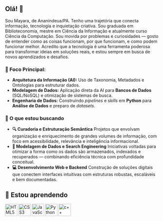 ## Olá! 👋

Sou Mayara, de Ananindeua/PA. Tenho uma trajetória que conecta informação, tecnologia e inquietação criativa. Sou graduada em Biblioteconomia, mestre em Ciência da Informação e atualmente curso Ciência da Computação. Sou movida por problemas e curiosidades — gosto de entender como as coisas funcionam, por que funcionam, e como podem funcionar melhor. Acredito que a tecnologia é uma ferramenta poderosa para transformar ideias em soluções reais, e estou sempre em busca de novos aprendizados e desafios.

### 🔭 Foco Principal: 

- **Arquitetura da Informação (AI):** Uso de Taxonomia, Metadados e Ontologias para estruturar dados.
- **Modelagem de Dados:** Aplicação direta da AI para **Bancos de Dados** (SQL/NoSQL) e otimização de sistemas de busca.
- **Engenharia de Dados:** Construindo *pipelines* e *skills* em **Python** para **Análise de Dados** e preparo de *datasets*.

### 🤝 O que estou buscando

- **🔍 Curadoria e Estruturação Semântica**
Projetos que envolvam organização e enriquecimento de grandes volumes de informação, com foco em acessibilidade, relevância e inteligência informacional.
- **🧠 Modelagem de Dados e Search Engineering**
Iniciativas voltadas para otimizar a forma como os dados são armazenados, indexados e recuperados — combinando eficiência técnica com profundidade conceitual.
- **💻 Desenvolvimento Web e Backend**
Construção de soluções digitais que conectem interfaces intuitivas com estruturas robustas, escaláveis e bem documentadas.


## 🚀 Estou aprendendo

<p align="left">
  <img src="https://cdn.jsdelivr.net/gh/devicons/devicon@latest/icons/html5/html5-original.svg" width="40" height="40" alt="HTML5"/>
  <img src="https://cdn.jsdelivr.net/gh/devicons/devicon@latest/icons/css3/css3-original.svg" width="40" height="40" alt="CSS3"/>
  <img src="https://cdn.jsdelivr.net/gh/devicons/devicon@latest/icons/javascript/javascript-original.svg" width="40" height="40" alt="JavaScript"/>
  <img src="https://cdn.jsdelivr.net/gh/devicons/devicon@latest/icons/python/python-original.svg" width="40" height="40" alt="Python"/>
  <img src="https://cdn.jsdelivr.net/gh/devicons/devicon@latest/icons/cplusplus/cplusplus-original.svg" width="40" height="40" alt="c++"/>
</p>
